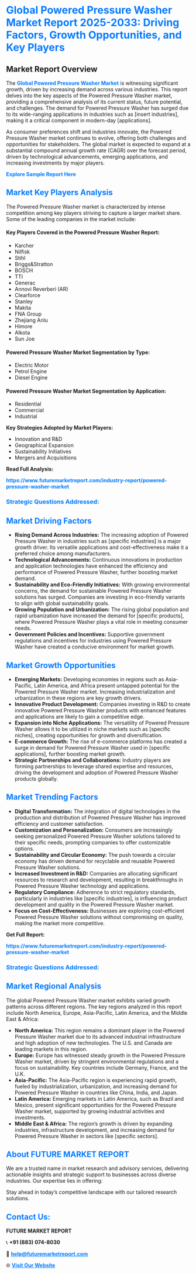 <h1 style="color: #007BFF;">Global Powered Pressure Washer Market Report 2025-2033: Driving Factors, Growth Opportunities, and Key Players</h1>

<section id="overview">
<h2>Market Report Overview</h2>
<p>The <a href="https://www.futuremarketreport.com/industry-report/powered-pressure-washer-market" style="color: #007BFF; text-decoration: none;"><strong>Global Powered Pressure Washer Market</strong></a> is witnessing significant growth, driven by increasing demand across various industries. This report delves into the key aspects of the Powered Pressure Washer market, providing a comprehensive analysis of its current status, future potential, and challenges. The demand for Powered Pressure Washer has surged due to its wide-ranging applications in industries such as [insert industries], making it a critical component in modern-day [applications].</p>
<p>As consumer preferences shift and industries innovate, the Powered Pressure Washer market continues to evolve, offering both challenges and opportunities for stakeholders. The global market is expected to expand at a substantial compound annual growth rate (CAGR) over the forecast period, driven by technological advancements, emerging applications, and increasing investments by major players.</p>
</section>

<section id="overview">
<p><a href="https://www.futuremarketreport.com/request-sample/reportId=57048" style="color: #007BFF; text-decoration: none;"><strong>Explore Sample Report Here</strong></a></p>
</section>

<section id="key-players">
<h2 style="color: #007BFF;">Market Key Players Analysis</h2>
<p>The Powered Pressure Washer market is characterized by intense competition among key players striving to capture a larger market share. Some of the leading companies in the market include:</p>
<h4>Key Players Covered in the Powered Pressure Washer Report:</h4>
<ul><li>Karcher</li><li>Nilfisk</li><li>Stihl</li><li>Briggs&amp;Stratton</li><li>BOSCH</li><li>TTI</li><li>Generac</li><li>Annovi Reverberi (AR)</li><li>Clearforce</li><li>Stanley</li><li>Makita</li><li>FNA Group</li><li>Zhejiang Anlu</li><li>Himore</li><li>Alkota</li><li>Sun Joe</li></ul>
<h4>Powered Pressure Washer Market Segmentation by Type:</h4>
<ul><li>Electric Motor</li><li>Petrol Engine</li><li>Diesel Engine</li></ul>

<h4>Powered Pressure Washer Market Segmentation by Application:</h4>
<ul><li>Residential</li><li>Commercial</li><li>Industrial</li></ul>
<p><strong>Key Strategies Adopted by Market Players:</strong></p>
<ul>
<li>Innovation and R&D</li>
<li>Geographical Expansion</li>
<li>Sustainability Initiatives</li>
<li>Mergers and Acquisitions</li>
</ul>
</section>

<section>
<p><strong>Read Full Analysis: </strong></p><a href="https://www.futuremarketreport.com/industry-report/powered-pressure-washer-market" style="color: #007BFF; text-decoration: none;"><strong>https://www.futuremarketreport.com/industry-report/powered-pressure-washer-market</strong></a>
<h3 style="color: #007BFF;">Strategic Questions Addressed:</h3>
</section>

<section id="driving-factors">
<h2 style="color: #007BFF;">Market Driving Factors</h2>
<ul>
<li><strong>Rising Demand Across Industries:</strong> The increasing adoption of Powered Pressure Washer in industries such as [specific industries] is a major growth driver. Its versatile applications and cost-effectiveness make it a preferred choice among manufacturers.</li>
<li><strong>Technological Advancements:</strong> Continuous innovations in production and application technologies have enhanced the efficiency and performance of Powered Pressure Washer, further boosting market demand.</li>
<li><strong>Sustainability and Eco-Friendly Initiatives:</strong> With growing environmental concerns, the demand for sustainable Powered Pressure Washer solutions has surged. Companies are investing in eco-friendly variants to align with global sustainability goals.</li>
<li><strong>Growing Population and Urbanization:</strong> The rising global population and rapid urbanization have increased the demand for [specific products], where Powered Pressure Washer plays a vital role in meeting consumer needs.</li>
<li><strong>Government Policies and Incentives:</strong> Supportive government regulations and incentives for industries using Powered Pressure Washer have created a conducive environment for market growth.</li>
</ul>
</section>

<section id="growth-opportunities">
<h2 style="color: #007BFF;">Market Growth Opportunities</h2>
<ul>
<li><strong>Emerging Markets:</strong> Developing economies in regions such as Asia-Pacific, Latin America, and Africa present untapped potential for the Powered Pressure Washer market. Increasing industrialization and urbanization in these regions are key growth drivers.</li>
<li><strong>Innovative Product Development:</strong> Companies investing in R&D to create innovative Powered Pressure Washer products with enhanced features and applications are likely to gain a competitive edge.</li>
<li><strong>Expansion into Niche Applications:</strong> The versatility of Powered Pressure Washer allows it to be utilized in niche markets such as [specific niches], creating opportunities for growth and diversification.</li>
<li><strong>E-commerce Growth:</strong> The rise of e-commerce platforms has created a surge in demand for Powered Pressure Washer used in [specific applications], further boosting market growth.</li>
<li><strong>Strategic Partnerships and Collaborations:</strong> Industry players are forming partnerships to leverage shared expertise and resources, driving the development and adoption of Powered Pressure Washer products globally.</li>
</ul>
</section>

<section id="trending-factors">
<h2 style="color: #007BFF;">Market Trending Factors</h2>
<ul>
<li><strong>Digital Transformation:</strong> The integration of digital technologies in the production and distribution of Powered Pressure Washer has improved efficiency and customer satisfaction.</li>
<li><strong>Customization and Personalization:</strong> Consumers are increasingly seeking personalized Powered Pressure Washer solutions tailored to their specific needs, prompting companies to offer customizable options.</li>
<li><strong>Sustainability and Circular Economy:</strong> The push towards a circular economy has driven demand for recyclable and reusable Powered Pressure Washer solutions.</li>
<li><strong>Increased Investment in R&D:</strong> Companies are allocating significant resources to research and development, resulting in breakthroughs in Powered Pressure Washer technology and applications.</li>
<li><strong>Regulatory Compliance:</strong> Adherence to strict regulatory standards, particularly in industries like [specific industries], is influencing product development and quality in the Powered Pressure Washer market.</li>
<li><strong>Focus on Cost-Effectiveness:</strong> Businesses are exploring cost-efficient Powered Pressure Washer solutions without compromising on quality, making the market more competitive.</li>
</ul>
</section>

<section>
<p><strong>Get Full Report: </strong></p><a href="https://www.futuremarketreport.com/industry-report/powered-pressure-washer-market" style="color: #007BFF; text-decoration: none;"><strong>https://www.futuremarketreport.com/industry-report/powered-pressure-washer-market</strong></a>
<h3 style="color: #007BFF;">Strategic Questions Addressed:</h3>
</section>


<section id="regional-analysis">
<h2 style="color: #007BFF;">Market Regional Analysis</h2>
<p>The global Powered Pressure Washer market exhibits varied growth patterns across different regions. The key regions analyzed in this report include North America, Europe, Asia-Pacific, Latin America, and the Middle East & Africa:</p>
<ul>
<li><strong>North America:</strong> This region remains a dominant player in the Powered Pressure Washer market due to its advanced industrial infrastructure and high adoption of new technologies. The U.S. and Canada are leading markets in this region.</li>
<li><strong>Europe:</strong> Europe has witnessed steady growth in the Powered Pressure Washer market, driven by stringent environmental regulations and a focus on sustainability. Key countries include Germany, France, and the U.K.</li>
<li><strong>Asia-Pacific:</strong> The Asia-Pacific region is experiencing rapid growth, fueled by industrialization, urbanization, and increasing demand for Powered Pressure Washer in countries like China, India, and Japan.</li>
<li><strong>Latin America:</strong> Emerging markets in Latin America, such as Brazil and Mexico, present significant opportunities for the Powered Pressure Washer market, supported by growing industrial activities and investments.</li>
<li><strong>Middle East & Africa:</strong> The region’s growth is driven by expanding industries, infrastructure development, and increasing demand for Powered Pressure Washer in sectors like [specific sectors].</li>
</ul>
</section>

<footer>
<h2 style="color: #007BFF;">About FUTURE MARKET REPORT</h2>
<p>We are a trusted name in market research and advisory services, delivering actionable insights and strategic support to businesses across diverse industries. Our expertise lies in offering:</p>

<p>Stay ahead in today’s competitive landscape with our tailored research solutions.</p>

<h2 style="color: #007BFF;">Contact Us:</h2>
<p><strong>FUTURE MARKET REPORT</strong></p>
<p>📞 <strong>+91 (883) 074-8030</strong></p>
<p>📧 <strong><a href="mailto:help@futuremarketreport.com" style="color: #007BFF;">help@futuremarketreport.com</a></strong></p>
<p>🌐 <strong><a href="https://www.futuremarketreport.com/" style="color: #007BFF;">Visit Our Website</a></strong></p>
</footer>